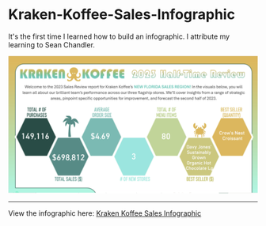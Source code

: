# Kraken-Koffee-Sales-Infographic
It's the first time I learned how to build an infographic. I attribute my learning to Sean Chandler.

![Image of infographic](https://github.com/HannahWorld/Kraken-Koffee-Sales-Infographic/blob/main/Kraken%20Koffee%20-%20image%20for%20Github.png)

---
View the infographic here: [Kraken Koffee Sales Infographic](https://app.powerbi.com/view?r=eyJrIjoiMGUxZTg5N2MtZGI5YS00OTZkLThhYjItYzIwYzBhNDcyOWI4IiwidCI6ImFmN2JlMmJhLTU1OGEtNDlhMC1hYTQ2LWYxNzM0ZDJlN2UyNCJ9&embedImagePlaceholder=true)
